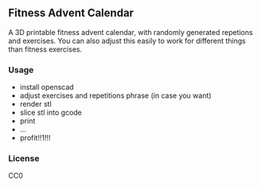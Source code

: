 ## Fitness Advent Calendar

A 3D printable fitness advent calendar, with randomly generated repetions and exercises.
You can also adjust this easily to work for different things than fitness exercises.

### Usage

- install openscad
- adjust exercises and repetitions phrase (in case you want)
- render stl
- slice stl into gcode
- print
- ...
- profit!!1!!!

### License

CC0
